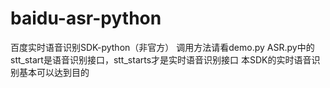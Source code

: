 # baidu-asr-python
百度实时语音识别SDK-python（非官方）
调用方法请看demo.py
ASR.py中的stt_start是语音识别接口，stt_starts才是实时语音识别接口
本SDK的实时语音识别基本可以达到目的
